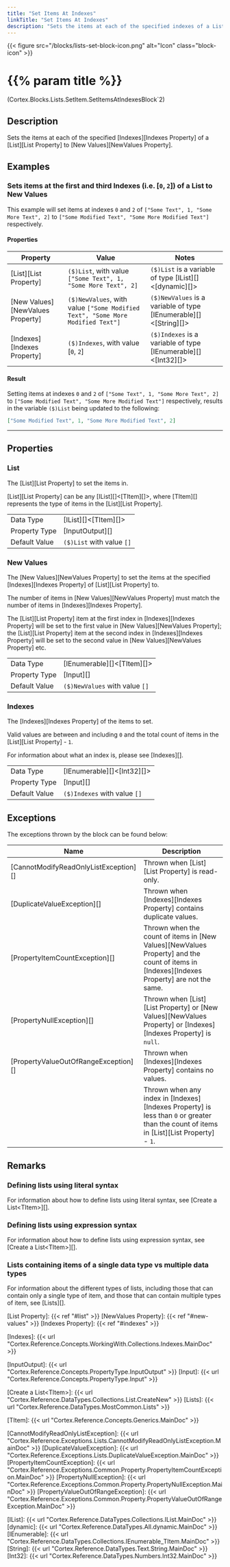 ```yaml
---
title: "Set Items At Indexes"
linkTitle: "Set Items At Indexes"
description: "Sets the items at each of the specified indexes of a List to new values."
---
```


{{< figure src="/blocks/lists-set-block-icon.png" alt="Icon" class="block-icon" >}}

# {{% param title %}}

<p class="namespace">(Cortex.Blocks.Lists.SetItem.SetItemsAtIndexesBlock`2)</p>

## Description

Sets the items at each of the specified [Indexes][Indexes Property] of a [List][List Property] to [New Values][NewValues Property].

## Examples

### Sets items at the first and third Indexes (i.e. [`0`, `2`]) of a List to New Values

This example will set items at indexes `0` and `2` of `["Some Text", 1, "Some More Text", 2]` to `["Some Modified Text", "Some More Modified Text"]` respectively.

#### Properties

| Property           | Value                     | Notes                                    |
|--------------------|---------------------------|------------------------------------------|
| [List][List Property] | `($)List`, with value `["Some Text", 1, "Some More Text", 2]` | `($)List` is a variable of type [IList][]&lt;[dynamic][]&gt; |
| [New Values][NewValues Property] | `($)NewValues`, with value `["Some Modified Text", "Some More Modified Text"]` | `($)NewValues` is a variable of type [IEnumerable][]&lt;[String][]&gt; |
| [Indexes][Indexes Property] | `($)Indexes`, with value [`0`, `2`] | `($)Indexes` is a variable of type [IEnumerable][]&lt;[Int32][]&gt; |

#### Result

Setting items at indexes `0` and `2` of `["Some Text", 1, "Some More Text", 2]` to `["Some Modified Text", "Some More Modified Text"]` respectively, results in the variable `($)List` being updated to the following:

```json
["Some Modified Text", 1, "Some More Modified Text", 2]
```

***

## Properties

### List

The [List][List Property] to set the items in.  

[List][List Property] can be any [IList][]&lt;[TItem][]&gt;, where [TItem][] represents the type of items in the [List][List Property].
  
| | |
|--------------------|---------------------------|
| Data Type | [IList][]&lt;[TItem][]&gt; |
| Property Type | [InputOutput][] |
| Default Value | `($)List` with value `[]` |

### New Values

The [New Values][NewValues Property] to set the items at the specified [Indexes][Indexes Property] of [List][List Property] to.  

The number of items in [New Values][NewValues Property] must match the number of items in [Indexes][Indexes Property].

The [List][List Property] item at the first index in [Indexes][Indexes Property] will be set to the first value in [New Values][NewValues Property]; the [List][List Property] item at the second index in [Indexes][Indexes Property] will be set to the second value in [New Values][NewValues Property] etc.

| | |
|--------------------|---------------------------|
| Data Type | [IEnumerable][]&lt;[TItem][]&gt; |
| Property Type | [Input][] |
| Default Value | `($)NewValues` with value `[]` |

### Indexes

The [Indexes][Indexes Property] of the items to set.

Valid values are between and including `0` and the total count of items in the [List][List Property] - `1`.

For information about what an index is, please see [Indexes][].  

| | |
|--------------------|---------------------------|
| Data Type | [IEnumerable][]&lt;[Int32][]&gt; |
| Property Type | [Input][] |
| Default Value | `($)Indexes` with value `[]` |

## Exceptions

The exceptions thrown by the block can be found below:

| Name     | Description |
|----------|----------|
| [CannotModifyReadOnlyListException][] | Thrown when [List][List Property] is read-only. |
| [DuplicateValueException][] | Thrown when [Indexes][Indexes Property] contains duplicate values. |
| [PropertyItemCountException][] | Thrown when the count of items in [New Values][NewValues Property] and the count of items in [Indexes][Indexes Property] are not the same. |
| [PropertyNullException][] | Thrown when [List][List Property] or [New Values][NewValues Property] or [Indexes][Indexes Property] is `null`. |
| [PropertyValueOutOfRangeException][] | Thrown when [Indexes][Indexes Property] contains no values. |
| | Thrown when any index in [Indexes][Indexes Property] is less than `0` or greater than the count of items in [List][List Property] - `1`. |

## Remarks

### Defining lists using literal syntax

For information about how to define lists using literal syntax, see [Create a List&lt;TItem&gt;][].

### Defining lists using expression syntax

For information about how to define lists using expression syntax, see [Create a List&lt;TItem&gt;][].

### Lists containing items of a single data type vs multiple data types

For information about the different types of lists, including those that can contain only a single type of item, and those that can contain multiple types of item, see [Lists][].

[List Property]: {{< ref "#list" >}}
[NewValues Property]: {{< ref "#new-values" >}}
[Indexes Property]: {{< ref "#indexes" >}}

[Indexes]: {{< url "Cortex.Reference.Concepts.WorkingWith.Collections.Indexes.MainDoc" >}}

[InputOutput]: {{< url "Cortex.Reference.Concepts.PropertyType.InputOutput" >}}
[Input]: {{< url "Cortex.Reference.Concepts.PropertyType.Input" >}}

[Create a List&lt;TItem&gt;]: {{< url "Cortex.Reference.DataTypes.Collections.List.CreateNew" >}}
[Lists]: {{< url "Cortex.Reference.DataTypes.MostCommon.Lists" >}}

[TItem]: {{< url "Cortex.Reference.Concepts.Generics.MainDoc" >}}

[CannotModifyReadOnlyListException]: {{< url "Cortex.Reference.Exceptions.Lists.CannotModifyReadOnlyListException.MainDoc" >}}
[DuplicateValueException]: {{< url "Cortex.Reference.Exceptions.Lists.DuplicateValueException.MainDoc" >}}
[PropertyItemCountException]: {{< url "Cortex.Reference.Exceptions.Common.Property.PropertyItemCountException.MainDoc" >}}
[PropertyNullException]: {{< url "Cortex.Reference.Exceptions.Common.Property.PropertyNullException.MainDoc" >}}
[PropertyValueOutOfRangeException]: {{< url "Cortex.Reference.Exceptions.Common.Property.PropertyValueOutOfRangeException.MainDoc" >}}

[IList]: {{< url "Cortex.Reference.DataTypes.Collections.IList.MainDoc" >}}
[dynamic]: {{< url "Cortex.Reference.DataTypes.All.dynamic.MainDoc" >}}
[IEnumerable]: {{< url "Cortex.Reference.DataTypes.Collections.IEnumerable_TItem.MainDoc" >}}
[String]: {{< url "Cortex.Reference.DataTypes.Text.String.MainDoc" >}}
[Int32]: {{< url "Cortex.Reference.DataTypes.Numbers.Int32.MainDoc" >}}
